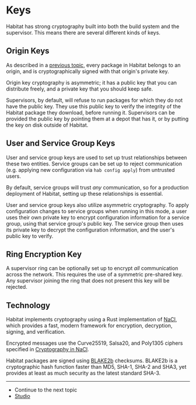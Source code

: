 # Keys

Habitat has strong cryptography built into both the build system and the supervisor. This means there are several different kinds of keys.

## Origin Keys

As described in a <a href="/docs/concepts-packages">previous topic</a>, every package in Habitat belongs to an origin, and is cryptographically signed with that origin's private key.

Origin key cryptography is asymmetric; it has a public key that you can distribute freely, and a private key that you should keep safe.

Supervisors, by default, will refuse to run packages for which they do not have the public key. They use this public key to verify the integrity of the Habitat package they download, before running it. Supervisors can be provided the public key by pointing them at a depot that has it, or by putting the key on disk outside of Habitat.

## User and Service Group Keys

User and service group keys are used to set up trust relationships between these two entities. Service groups can be set up to reject communication (e.g. applying new configuration via `hab config apply`) from untrusted users.

By default, service groups will trust *any* communication, so for a production deployment of Habitat, setting up these relationships is essential.

User and service group keys also utilize asymmetric cryptography. To apply configuration changes to service groups when running in this mode, a user uses their own private key to encrypt configuration information for a service group, using that service group's public key. The service group then uses its private key to decrypt the configuration information, and the user's public key to verify.

## Ring Encryption Key

A supervisor ring can be optionally set up to encrypt *all* communication across the network. This requires the use of a symmetric pre-shared key. Any supervisor joining the ring that does not present this key will be rejected.

## Technology

Habitat implements cryptography using a Rust implementation of [NaCl](https://nacl.cr.yp.to/), which provides a fast, modern framework for encryption, decryption, signing, and verification.

Encrypted messages use the Curve25519, Salsa20, and Poly1305 ciphers specified in [Cryptography in NaCl](http://nacl.cr.yp.to/valid.html).

Habitat packages are signed using [BLAKE2b](https://blake2.net/) checksums. BLAKE2b is a cryptographic hash function faster than MD5, SHA-1, SHA-2 and SHA3, yet provides at least as much security as the latest standard SHA-3.

<hr>
<ul class="main-content--link-nav">
  <li>Continue to the next topic</li>
  <li><a href="/docs/concepts-studio">Studio</a></li>
</ul>
